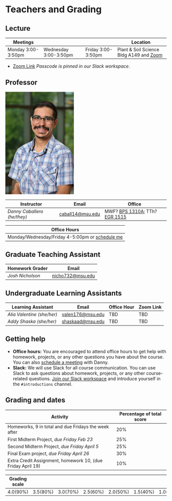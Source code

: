 # Teachers and Grading

## Lecture

| Meetings |   |    |   Location |
|---------|----|----|----|
| Monday 3:00-3:50pm| Wednesday 3:00-3:50pm | Friday 3:00-3:50pm | Plant & Soil Science Bldg A149 and [Zoom](https://msu.zoom.us/j/93683330722) |

- [Zoom Link](https://msu.zoom.us/j/93683330722) *Passcode is pinned in our Slack workspace*.

## Professor

![Danny Caballero](../images/staff/dc.png)

|  Instructor  | Email | Office  |
|--------------|------|-----|
| _Danny Caballero (he/they)_  | caball14@msu.edu | MWF? [BPS 1310A](https://www.google.com/maps/place/42%C2%B043'25.0%22N+84%C2%B028'34.3%22W/@42.7236153,-84.478769,17z/data=!3m1!4b1!4m4!3m3!8m2!3d42.7236114!4d-84.4761887?entry=ttu); TTh? [EGR 1515](https://www.google.com/maps/place/CMSE/@42.7240511,-84.481225,20.33z/data=!4m12!1m5!3m4!2zNDLCsDQzJzI1LjAiTiA4NMKwMjgnMzQuMyJX!8m2!3d42.7236114!4d-84.4761887!3m5!1s0x8822c3f04c1f20d9:0xa13a78e031dd8740!8m2!3d42.7241582!4d-84.481012!16s%2Fg%2F11hzqh8htb?entry=ttu)|


| Office Hours|  
|----------|
| Monday/Wednesday/Friday 4-5:00pm or [schedule me](https://cal.com/dannycaballero/15min) |


## Graduate Teaching Assistant

| Homework Grader | Email | 
|--------------|------| 
| _Josh Nicholson_ | nicho732@msu.edu |

## Undergraduate Learning Assistants

| Learning Assistant | Email | Office Hour | Zoom Link |
|--------------------|-------|-------------|-----------|
| _Alia Valentine (she/her)_ | valen176@msu.edu | TBD | TBD |
| _Addy Shaska (she/her)_ | shaskaad@msu.edu | TBD | TBD |

## Getting help

- **Office hours:** You are encouraged to attend office hours to get help with homework, projects, or any other questions you have about the course. You can also [schedule a meeting](https://cal.com/dannycaballero/15min) with Danny.
- **Slack:** We will use Slack for all course communication. You can use Slack to ask questions about homework, projects, or any other course-related questions. [Join our Slack workspace](https://join.slack.com/t/phy321msu-sp24/shared_invite/zt-2a1dtsspu-ARet8OqiS8PL6023g5SxlQ) and introduce yourself in the `#introductions` channel.


## Grading and dates

| Activity | Percentage of total score |
|------|-----|
|Homeworks, 9 in total and due Fridays the week after | 20% |
| First Midterm Project, _due Friday Feb 23_ | 25% |
| Second  Midterm Project, _due  Friday April 5_ | 25% |
| Final Exam project, _due Friday April 26_ |  30%  |
| Extra Credit Assignment, homework 10,  (due Friday April 19)| 10% |

| Grading scale | | | | | | | 
|-----|-----|-------|------|--------|--------|--------|
| 4.0(90%)| 3.5(80%)| 3.0(70%)| 2.5(60%)| 2.0(50%)| 1.5(40%)| 1.0(30%)|


